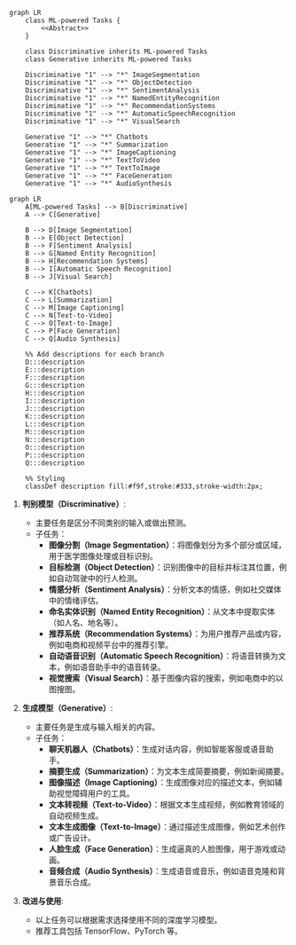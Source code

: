 ```mermaid
graph LR
    class ML-powered Tasks {
        <<Abstract>>
    }

    class Discriminative inherits ML-powered Tasks
    class Generative inherits ML-powered Tasks

    Discriminative "1" --> "*" ImageSegmentation
    Discriminative "1" --> "*" ObjectDetection
    Discriminative "1" --> "*" SentimentAnalysis
    Discriminative "1" --> "*" NamedEntityRecognition
    Discriminative "1" --> "*" RecommendationSystems
    Discriminative "1" --> "*" AutomaticSpeechRecognition
    Discriminative "1" --> "*" VisualSearch

    Generative "1" --> "*" Chatbots
    Generative "1" --> "*" Summarization
    Generative "1" --> "*" ImageCaptioning
    Generative "1" --> "*" TextToVideo
    Generative "1" --> "*" TextToImage
    Generative "1" --> "*" FaceGeneration
    Generative "1" --> "*" AudioSynthesis
```

```mermaid
graph LR
    A[ML-powered Tasks] --> B[Discriminative]
    A --> C[Generative]
    
    B --> D[Image Segmentation]
    B --> E[Object Detection]
    B --> F[Sentiment Analysis]
    B --> G[Named Entity Recognition]
    B --> H[Recommendation Systems]
    B --> I[Automatic Speech Recognition]
    B --> J[Visual Search]
    
    C --> K[Chatbots]
    C --> L[Summarization]
    C --> M[Image Captioning]
    C --> N[Text-to-Video]
    C --> O[Text-to-Image]
    C --> P[Face Generation]
    C --> Q[Audio Synthesis]

    %% Add descriptions for each branch
    D:::description
    E:::description
    F:::description
    G:::description
    H:::description
    I:::description
    J:::description
    K:::description
    L:::description
    M:::description
    N:::description
    O:::description
    P:::description
    Q:::description
    
    %% Styling
    classDef description fill:#f9f,stroke:#333,stroke-width:2px;
```

1. **判别模型（Discriminative）**:
    - 主要任务是区分不同类别的输入或做出预测。
    - 子任务：
      - **图像分割（Image Segmentation）**：将图像划分为多个部分或区域，用于医学图像处理或目标识别。
      - **目标检测（Object Detection）**：识别图像中的目标并标注其位置，例如自动驾驶中的行人检测。
      - **情感分析（Sentiment Analysis）**：分析文本的情感，例如社交媒体中的情绪评估。
      - **命名实体识别（Named Entity Recognition）**：从文本中提取实体（如人名、地名等）。
      - **推荐系统（Recommendation Systems）**：为用户推荐产品或内容，例如电商和视频平台中的推荐引擎。
      - **自动语音识别（Automatic Speech Recognition）**：将语音转换为文本，例如语音助手中的语音转录。
      - **视觉搜索（Visual Search）**：基于图像内容的搜索，例如电商中的以图搜图。

2. **生成模型（Generative）**:
    - 主要任务是生成与输入相关的内容。
    - 子任务：
      - **聊天机器人（Chatbots）**：生成对话内容，例如智能客服或语音助手。
      - **摘要生成（Summarization）**：为文本生成简要摘要，例如新闻摘要。
      - **图像描述（Image Captioning）**：生成图像对应的描述文本，例如辅助视觉障碍用户的工具。
      - **文本转视频（Text-to-Video）**：根据文本生成视频，例如教育领域的自动视频生成。
      - **文本生成图像（Text-to-Image）**：通过描述生成图像，例如艺术创作或广告设计。
      - **人脸生成（Face Generation）**：生成逼真的人脸图像，用于游戏或动画。
      - **音频合成（Audio Synthesis）**：生成语音或音乐，例如语音克隆和背景音乐合成。

3. **改进与使用**:
    - 以上任务可以根据需求选择使用不同的深度学习模型。
    - 推荐工具包括 TensorFlow、PyTorch 等。
```
